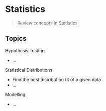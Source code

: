 # Statistics

> Review concepts in Statistics

## Topics

Hypothesis Testing

- ...

Statistical Distributions

- Find the best distribution fit of a given data
- ...

Modelling

- ...
